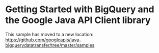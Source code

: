 # Getting Started with BigQuery and the Google Java API Client library

This sample has moved to a new location: 
https://github.com/googleapis/java-bigquerydatatransfer/tree/master/samples